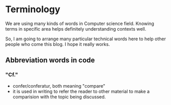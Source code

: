 <link rel="stylesheet" type="text/css" media="all" href="https://shlomo90.github.io/homepage.css" />

# Terminology

We are using many kinds of words in Computer science field. Knowing terms in specific area helps definitely understanding contexts well.

So, I am going to arrange many particular technical words here to help other people who come this blog. I hope it really works.


## Abbreviation words in code

### "Cf."

* confer/conferatur, both meaning "compare"
* it is used in writing to refer the reader to other material to make a comparision with the topic being discussed.
